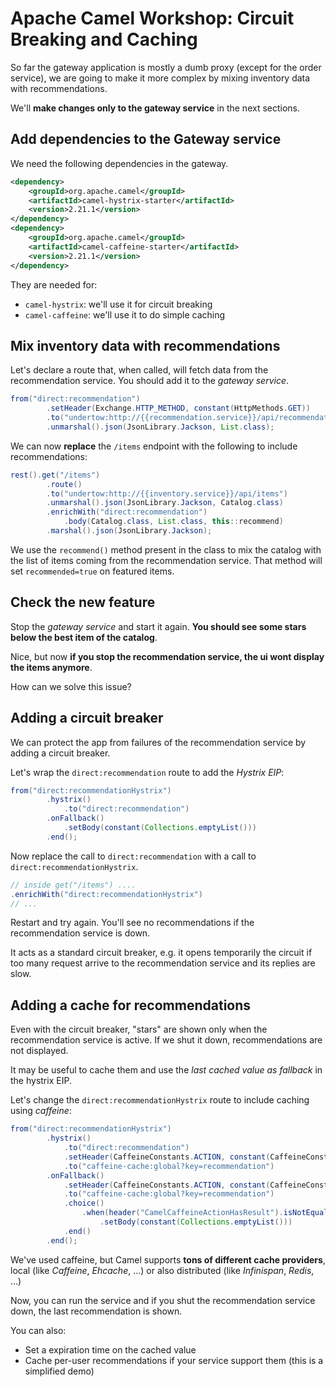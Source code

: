 # Apache Camel Workshop: Circuit Breaking and Caching

So far the gateway application is mostly a dumb proxy (except for the order service), we are
going to make it more complex by mixing inventory data with recommendations.

We'll **make changes only to the gateway service** in the next sections.

## Add dependencies to the Gateway service

We need the following dependencies in the gateway.

```xml
<dependency>
    <groupId>org.apache.camel</groupId>
    <artifactId>camel-hystrix-starter</artifactId>
    <version>2.21.1</version>
</dependency>
<dependency>
    <groupId>org.apache.camel</groupId>
    <artifactId>camel-caffeine-starter</artifactId>
    <version>2.21.1</version>
</dependency>
```

They are needed for:
- `camel-hystrix`: we'll use it for circuit breaking
- `camel-caffeine`: we'll use it to do simple caching


## Mix inventory data with recommendations

Let's declare a route that, when called, will fetch data from the recommendation service.
You should add it to the *gateway service*.

```java
from("direct:recommendation")
        .setHeader(Exchange.HTTP_METHOD, constant(HttpMethods.GET))
        .to("undertow:http://{{recommendation.service}}/api/recommendations")
        .unmarshal().json(JsonLibrary.Jackson, List.class);
```

We can now **replace** the `/items` endpoint with the following to include recommendations:

```java
rest().get("/items")
        .route()
        .to("undertow:http://{{inventory.service}}/api/items")
        .unmarshal().json(JsonLibrary.Jackson, Catalog.class)
        .enrichWith("direct:recommendation")
            .body(Catalog.class, List.class, this::recommend)
        .marshal().json(JsonLibrary.Jackson);
```

We use the `recommend()` method present in the class to mix the catalog with the list of items coming from the recommendation service.
That method will set `recommended=true` on featured items.

## Check the new feature

Stop the *gateway service* and start it again. **You should see some stars below the best item of the catalog**.

Nice, but now **if you stop the recommendation service, the ui wont display the items anymore**.

How can we solve this issue?

## Adding a circuit breaker

We can protect the app from failures of the recommendation service by adding a circuit breaker.

Let's wrap the `direct:recommendation` route to add the *Hystrix EIP*:

```java
from("direct:recommendationHystrix")
        .hystrix()
            .to("direct:recommendation")
        .onFallback()
            .setBody(constant(Collections.emptyList()))
        .end();
```

Now replace the call to `direct:recommendation` with a call to `direct:recommendationHystrix`.

```java
// inside get("/items") ....
.enrichWith("direct:recommendationHystrix")
// ...
```

Restart and try again. You'll see no recommendations if the recommendation service is down.

It acts as a standard circuit breaker, e.g. it opens temporarily the circuit if too many request
arrive to the recommendation service and its replies are slow.

## Adding a cache for recommendations

Even with the circuit breaker, "stars" are shown only when the recommendation service is active.
If we shut it down, recommendations are not displayed.

It may be useful to cache them and use the *last cached value as fallback* in the hystrix EIP.

Let's change the `direct:recommendationHystrix` route to include caching using *caffeine*:

```java
from("direct:recommendationHystrix")
        .hystrix()
            .to("direct:recommendation")
            .setHeader(CaffeineConstants.ACTION, constant(CaffeineConstants.ACTION_PUT))
            .to("caffeine-cache:global?key=recommendation")
        .onFallback()
            .setHeader(CaffeineConstants.ACTION, constant(CaffeineConstants.ACTION_GET))
            .to("caffeine-cache:global?key=recommendation")
            .choice()
                .when(header("CamelCaffeineActionHasResult").isNotEqualTo(true))
                    .setBody(constant(Collections.emptyList()))
            .end()
        .end();
```

We've used caffeine, but Camel supports **tons of different cache providers**, local (like *Caffeine*, *Ehcache*, ...) or 
also distributed (like *Infinispan*, *Redis*, ...)

Now, you can run the service and if you shut the recommendation service down, the last recommendation is shown.

You can also:
- Set a expiration time on the cached value
- Cache per-user recommendations if your service support them (this is a simplified demo)

